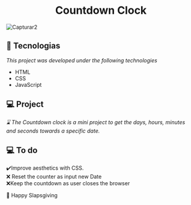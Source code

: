 <h1 align="center">
  Countdown Clock
</h1>

![Capturar2](https://user-images.githubusercontent.com/81590952/114775147-5b9a2680-9d47-11eb-8392-a1d04af84522.PNG)

## 🚀 Tecnologias

*This project was developed under the following technologies*
<br>
- HTML
- CSS
- JavaScript

## 💻 Project

*⌛ The Countdown clock is a mini project to get the days, hours, minutes and seconds towards a specific date.* 

## 💻 To do

✔️Improve aesthetics with CSS.
<br>
❌ Reset the counter as input new Date
<br>
❌Keep the countdown as user closes the browser 
<br>

👋 Happy Slapsgiving 

